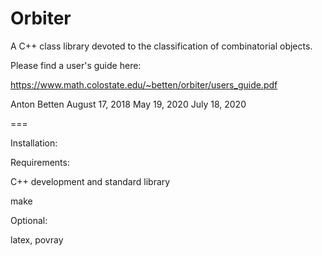 Orbiter
=======

A C++ class library devoted to the classification of combinatorial objects.


Please find a user's guide here:


https://www.math.colostate.edu/~betten/orbiter/users_guide.pdf


Anton Betten
August 17, 2018
May 19, 2020
July 18, 2020


===

Installation:

Requirements:

C++ development and standard library

make

Optional:

latex, povray


